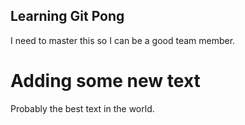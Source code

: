 ## Learning Git Pong
I need to master this so I can be a good team member.

# Adding some new text
Probably the best text in the world.
